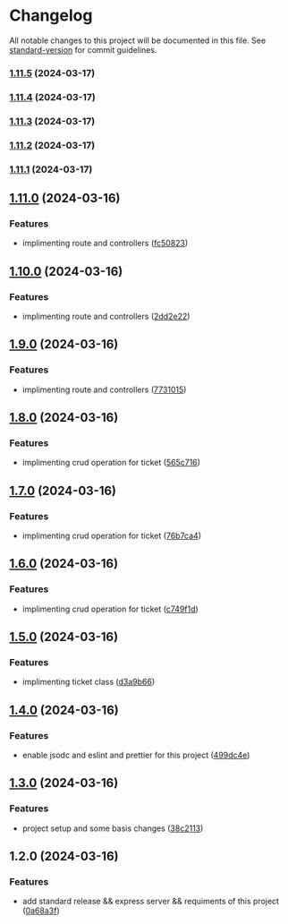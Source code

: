 # Changelog

All notable changes to this project will be documented in this file. See [standard-version](https://github.com/conventional-changelog/standard-version) for commit guidelines.

### [1.11.5](https://github.com/ashaduzzaman10/Raffle-draw/compare/v1.11.4...v1.11.5) (2024-03-17)

### [1.11.4](https://github.com/ashaduzzaman10/Raffle-draw/compare/v1.11.3...v1.11.4) (2024-03-17)

### [1.11.3](https://github.com/ashaduzzaman10/Raffle-draw/compare/v1.11.2...v1.11.3) (2024-03-17)

### [1.11.2](https://github.com/ashaduzzaman10/Raffle-draw/compare/v1.11.1...v1.11.2) (2024-03-17)

### [1.11.1](https://github.com/ashaduzzaman10/Raffle-draw/compare/v1.11.0...v1.11.1) (2024-03-17)

## [1.11.0](https://github.com/ashaduzzaman10/Raffle-draw/compare/v1.10.0...v1.11.0) (2024-03-16)


### Features

* implimenting route and controllers ([fc50823](https://github.com/ashaduzzaman10/Raffle-draw/commit/fc50823e0dd49331eb8161fdd85a0736a520ea00))

## [1.10.0](https://github.com/ashaduzzaman10/Raffle-draw/compare/v1.9.0...v1.10.0) (2024-03-16)


### Features

* implimenting route and controllers ([2dd2e22](https://github.com/ashaduzzaman10/Raffle-draw/commit/2dd2e222066ef0977ed6c62320a57b0771b4d507))

## [1.9.0](https://github.com/ashaduzzaman10/Raffle-draw/compare/v1.8.0...v1.9.0) (2024-03-16)


### Features

* implimenting route and controllers ([7731015](https://github.com/ashaduzzaman10/Raffle-draw/commit/77310150d33d9fca44a0dcc61e7b332044b82813))

## [1.8.0](https://github.com/ashaduzzaman10/Raffle-draw/compare/v1.7.0...v1.8.0) (2024-03-16)


### Features

* implimenting crud operation for ticket ([565c716](https://github.com/ashaduzzaman10/Raffle-draw/commit/565c716582ffe7df6d83c76265e83ed49f869077))

## [1.7.0](https://github.com/ashaduzzaman10/Raffle-draw/compare/v1.6.0...v1.7.0) (2024-03-16)


### Features

* implimenting crud operation for ticket ([76b7ca4](https://github.com/ashaduzzaman10/Raffle-draw/commit/76b7ca44fb25fed8acdc0dc27203e3f0ced37137))

## [1.6.0](https://github.com/ashaduzzaman10/Raffle-draw/compare/v1.5.0...v1.6.0) (2024-03-16)


### Features

* implimenting crud operation for ticket ([c749f1d](https://github.com/ashaduzzaman10/Raffle-draw/commit/c749f1d579d32a634656c6648430bd428c669fdc))

## [1.5.0](https://github.com/ashaduzzaman10/Raffle-draw/compare/v1.4.0...v1.5.0) (2024-03-16)


### Features

* implimenting ticket class ([d3a9b66](https://github.com/ashaduzzaman10/Raffle-draw/commit/d3a9b6670131a609023815b08d898e2db0890e43))

## [1.4.0](https://github.com/ashaduzzaman10/Raffle-draw/compare/v1.3.0...v1.4.0) (2024-03-16)


### Features

* enable jsodc and eslint and prettier for this project ([499dc4e](https://github.com/ashaduzzaman10/Raffle-draw/commit/499dc4e3cbf66d2e66bf00552727857e6447021a))

## [1.3.0](https://github.com/ashaduzzaman10/Raffle-draw/compare/v1.2.0...v1.3.0) (2024-03-16)


### Features

* project setup and some basis changes ([38c2113](https://github.com/ashaduzzaman10/Raffle-draw/commit/38c2113c5528dac47aea60615f8c4603d21f2864))

## 1.2.0 (2024-03-16)


### Features

* add standard release  && express server && requiments of this project ([0a68a3f](https://github.com/ashaduzzaman10/Raffle-draw/commit/0a68a3f804a4c89e267fdc920cb32658ab54bc07))
